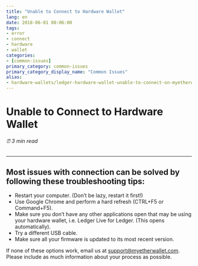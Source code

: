 ```yaml
---
title: "Unable to Connect to Hardware Wallet"
lang: en
date: 2018-06-01 00:06:00
tags:
- error
- connect
- hardware
- wallet
categories:
- [common-issues]
primary_category: common-issues
primary_category_display_name: "Common Issues"
alias:
- hardware-wallets/ledger-hardware-wallet-unable-to-connect-on-myetherwallet.html
---
```


# __Unable to Connect to Hardware Wallet__
###### ⏰ 3 min read
***

## __Most issues with connection can be solved by following these troubleshooting tips:__

* Restart your computer. (Don’t be lazy, restart it first!)
* Use Google Chrome and perform a hard refresh (CTRL+F5 or Command+F5).
* Make sure you don’t have any other applications open that may be using your hardware wallet, i.e. Ledger Live for Ledger. (This opens automatically).
* Try a different USB cable.
* Make sure all your firmware is updated to its most recent version. 

If none of these options work, email us at support@myetherwallet.com. Please include as much information about your process as possible.